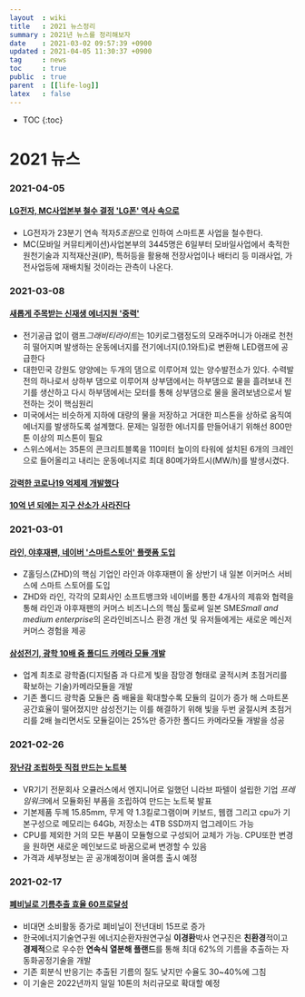 ```yaml
---
layout  : wiki
title   : 2021 뉴스정리 
summary : 2021년 뉴스를 정리해보자 
date    : 2021-03-02 09:57:39 +0900
updated : 2021-04-05 11:30:37 +0900
tag     : news
toc     : true
public  : true
parent  : [[life-log]] 
latex   : false
---
```

* TOC
{:toc}

# 2021 뉴스
### 2021-04-05
#### [LG전자, MC사업본부 철수 결정 'LG폰' 역사 속으로](http://news.tf.co.kr/read/economy/1852190.htm)
* LG전자가 23분기 연속 적자*5조원*으로 인하여 스마트폰 사업을 철수한다.
* MC(모바일 커뮤티케이션)사업본부의 3445명은 6일부터 모바일사업에서 축적한 원천기술과 지적재산권(IP), 특허등을 활용해 전장사업이나 배터리 등 미래사업, 가전사업등에 재배치될 것이라는 관측이 나온다.


### 2021-03-08
#### [새롭게 주목받는 신재생 에너지원 '중력'](https://www.sciencetimes.co.kr/news/%ec%83%88%eb%a1%ad%ea%b2%8c-%ec%a3%bc%eb%aa%a9%eb%b0%9b%eb%8a%94-%ec%8b%a0%ec%9e%ac%ec%83%9d-%ec%97%90%eb%84%88%ec%a7%80%ec%9b%90-%ec%a4%91%eb%a0%a5/)
* 전기공급 없이 램프*그래비티라이트*는 10키로그램정도의 모래주머니가 아래로 천천히 떨어지며 발생하는 운동에너지를 전기에너지(0.1와트)로 변환해 LED램프에 공급한다
* 대한민국 강원도 양양에는 두개의 댐으로 이루어져 있는 양수발전소가 있다. 수력발전의 하나로서 상하부 댐으로 이루어져 상부댐에서는 하부댐으로 물을 흘려보내 전기를 생산하고 다시 하부댐에서는 모터를 통해 상부댐으로 물을 올려보냄으로서 발전하는 것이 핵심원리
* 미국에서는 비슷하게 지하에 대량의 물을 저장하고 거대한 피스톤을 상하로 움직여 에너지를 발생하도록 설계했다. 문제는 일정한 에너지를 만들어내기 위해선 800만톤 이상의 피스톤이 필요
* 스위스에서는 35톤의 콘크리트블록을 110미터 높이의 타워에 설치된 6개의 크레인으로 들어올리고 내리는 운동에너지로 최대 80메가와트시(MW/h)를 발생시겼다.

#### [강력한 코로나19 억제제 개발했다](https://www.sciencetimes.co.kr/news/%ea%b0%95%eb%a0%a5%ed%95%9c-%ec%bd%94%eb%a1%9c%eb%82%9819-%ec%96%b5%ec%a0%9c%ec%a0%9c-%ea%b0%9c%eb%b0%9c%ed%96%88%eb%8b%a4/)

#### [10억 년 되에는 지구 산소가 사라진다](https://www.sciencetimes.co.kr/news/10%ec%96%b5-%eb%85%84-%eb%92%a4%ec%97%90%eb%8a%94-%ec%a7%80%ea%b5%ac-%ec%82%b0%ec%86%8c%ea%b0%80-%ec%82%ac%eb%9d%bc%ec%a7%84%eb%8b%a4/)

### 2021-03-01
#### [라인, 야후재팬, 네이버 '스마트스토어' 플랫폼 도입](https://zdnet.co.kr/view/?no=20210301155747)
* Z홀딩스(ZHD)의 핵심 기업인 라인과 야후재팬이 올 상반기 내 일본 이커머스 서비스에 스마트 스토어를 도입
* ZHD와 라인, 각각의 모회사인 소프트뱅크와 네이버를 통한 4개사의 제휴와 협력을 통해 라인과 야후재팬의 커머스 비즈니스의 핵심 툴로써 일본 SME*Small and medium enterprise*의 온라인비즈니스 환경 개선 및 유저들에게는 새로운 메신저 커머스 경험을 제공

#### [삼성전기, 광학 10배 줌 폴디드 카메라 모듈 개발](https://zdnet.co.kr/view/?no=20210301095803)
* 업계 최초로 광학줌(디지털줌 과 다르게 빛을 잠망경 형태로 굴적시켜 초점거리를 확보하는 기술)카메라모듈을 개발
* 기존 폴디드 광학줌 모듈은 줌 배율을 확대할수록 모듈의 길이가 증가 해 스마트폰 공간효율이 떨어졌지만 삼성전기는 이를 해결하기 위해 빛을 두번 굴절시켜 초점거리를 2배 늘리면서도 모듈길이는 25%만 증가한 폴디드 카메라모듈 개발을 성공

### 2021-02-26
#### [장난감 조립하듯 직접 만드는 노트북](https://blog.naver.com/tech-plus/222257283423)
* VR기기 전문회사 오큘러스에서 엔지니어로 일했던 니라브 파텔이 설립한 기업 *프레임워크*에서 모듈화된 부품을 조립하여 만드는 노트북 발표
* 기본제품 두께 15.85mm, 무게 약 1.3킬로그램이며 키보드, 웹캠 그리고 cpu가 기본구성으로 메모리는 64Gb, 저장소는 4TB SSD까지 업그레이드 가능
* CPU를 제외한 거의 모든 부품이 모듈형으로 구성되어 교체가 가능. CPU또한 변경을 원하면 새로운 메인보드로 바꿈으로써 변경할 수 있음
* 가격과 세부정보는 곧 공개예정이며 올여름 출시 예정

### 2021-02-17
#### [폐비닐로 기름추출 효율 60프로달성](https://blog.naver.com/energium/222247028914)
* 비대면 소비활동 증가로 폐비닐이 전년대비 15프로 증가
* 한국에너지기술연구원 에너지순환자원연구실 **이경환**박사 연구진은 **친환경**적이고 **경제적**으로 우수한 **연속식 열분해 플랜드**를 통해 최대 62%의 기름을 추출하는 자동화공정기술을 개발
* 기존 회분식 반응기는 추출된 기름의 질도 낮지만 수율도 30~40%에 그침
* 이 기술은 2022년까지 일일 10톤의 처리규모로 확대할 예정
